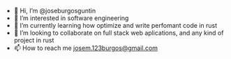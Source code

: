 - 👋 Hi, I’m @joseburgosguntin
- 👀 I’m interested in software engineering
- 🌱 I’m currently learning how optimize and write perfomant code in rust
- 💞️ I’m looking to collaborate on full stack web aplications, and any kind of project in rust
- 📫 How to reach me josem.123burgos@gmail.com

<!---
joseburgosguntin/joseburgosguntin is a ✨ special ✨ repository because its `README.md` (this file) appears on your GitHub profile.
You can click the Preview link to take a look at your changes.
--->
